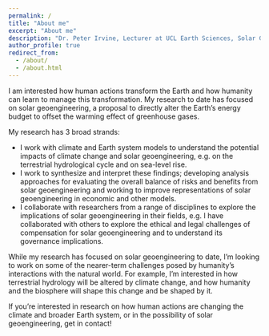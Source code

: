 ```yaml
---
permalink: /
title: "About me"
excerpt: "About me"
description: "Dr. Peter Irvine, Lecturer at UCL Earth Sciences, Solar Geoengineering Researcher"
author_profile: true
redirect_from:
  - /about/
  - /about.html
---
```


I am interested how human actions transform the Earth and how humanity can learn to manage this transformation. My research to date has focused on solar geoengineering, a proposal to directly alter the Earth’s energy budget to offset the warming effect of greenhouse gases.

My research has 3 broad strands:
- I work with climate and Earth system models to understand the potential impacts of climate change and solar geoengineering, e.g. on the terrestrial hydrological cycle and on sea-level rise.
- I work to synthesize and interpret these findings; developing analysis approaches for evaluating the overall balance of risks and benefits from solar geoengineering and working to improve representations of solar geoengineering in economic and other models.
- I collaborate with researchers from a range of disciplines to explore the implications of solar geoengineering in their fields, e.g. I have collaborated with others to explore the ethical and legal challenges of compensation for solar geoengineering and to understand its governance implications.

While my research has focused on solar geoengineering to date, I’m looking to work on some of the nearer-term challenges posed by humanity’s interactions with the natural world. For example, I’m interested in how terrestrial hydrology will be altered by climate change, and how humanity and the biosphere will shape this change and be shaped by it.

If you’re interested in research on how human actions are changing the climate and broader Earth system, or in the possibility of solar geoengineering, get in contact!
